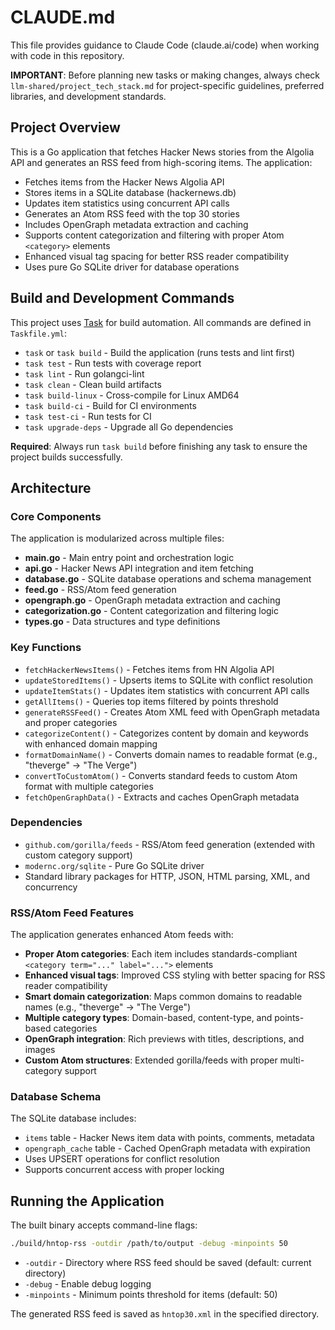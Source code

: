 # CLAUDE.md

This file provides guidance to Claude Code (claude.ai/code) when working with code in this repository.

**IMPORTANT**: Before planning new tasks or making changes, always check `llm-shared/project_tech_stack.md` for project-specific guidelines, preferred libraries, and development standards.

## Project Overview

This is a Go application that fetches Hacker News stories from the Algolia API and generates an RSS feed from high-scoring items. The application:

- Fetches items from the Hacker News Algolia API
- Stores items in a SQLite database (hackernews.db)
- Updates item statistics using concurrent API calls
- Generates an Atom RSS feed with the top 30 stories
- Includes OpenGraph metadata extraction and caching
- Supports content categorization and filtering with proper Atom `<category>` elements
- Enhanced visual tag spacing for better RSS reader compatibility
- Uses pure Go SQLite driver for database operations

## Build and Development Commands

This project uses [Task](https://taskfile.dev/) for build automation. All commands are defined in `Taskfile.yml`:

- `task` or `task build` - Build the application (runs tests and lint first)
- `task test` - Run tests with coverage report
- `task lint` - Run golangci-lint
- `task clean` - Clean build artifacts
- `task build-linux` - Cross-compile for Linux AMD64
- `task build-ci` - Build for CI environments
- `task test-ci` - Run tests for CI
- `task upgrade-deps` - Upgrade all Go dependencies

**Required**: Always run `task build` before finishing any task to ensure the project builds successfully.

## Architecture

### Core Components

The application is modularized across multiple files:

- **main.go** - Main entry point and orchestration logic
- **api.go** - Hacker News API integration and item fetching
- **database.go** - SQLite database operations and schema management
- **feed.go** - RSS/Atom feed generation
- **opengraph.go** - OpenGraph metadata extraction and caching
- **categorization.go** - Content categorization and filtering logic
- **types.go** - Data structures and type definitions

### Key Functions

- `fetchHackerNewsItems()` - Fetches items from HN Algolia API
- `updateStoredItems()` - Upserts items to SQLite with conflict resolution
- `updateItemStats()` - Updates item statistics with concurrent API calls
- `getAllItems()` - Queries top items filtered by points threshold
- `generateRSSFeed()` - Creates Atom XML feed with OpenGraph metadata and proper categories
- `categorizeContent()` - Categorizes content by domain and keywords with enhanced domain mapping
- `formatDomainName()` - Converts domain names to readable format (e.g., "theverge" → "The Verge")
- `convertToCustomAtom()` - Converts standard feeds to custom Atom format with multiple categories
- `fetchOpenGraphData()` - Extracts and caches OpenGraph metadata

### Dependencies

- `github.com/gorilla/feeds` - RSS/Atom feed generation (extended with custom category support)
- `modernc.org/sqlite` - Pure Go SQLite driver
- Standard library packages for HTTP, JSON, HTML parsing, XML, and concurrency

### RSS/Atom Feed Features

The application generates enhanced Atom feeds with:

- **Proper Atom categories**: Each item includes standards-compliant `<category term="..." label="...">` elements
- **Enhanced visual tags**: Improved CSS styling with better spacing for RSS reader compatibility
- **Smart domain categorization**: Maps common domains to readable names (e.g., "theverge" → "The Verge")
- **Multiple category types**: Domain-based, content-type, and points-based categories
- **OpenGraph integration**: Rich previews with titles, descriptions, and images
- **Custom Atom structures**: Extended gorilla/feeds with proper multi-category support

### Database Schema

The SQLite database includes:

- `items` table - Hacker News item data with points, comments, metadata
- `opengraph_cache` table - Cached OpenGraph metadata with expiration
- Uses UPSERT operations for conflict resolution
- Supports concurrent access with proper locking

## Running the Application

The built binary accepts command-line flags:

```bash
./build/hntop-rss -outdir /path/to/output -debug -minpoints 50
```

- `-outdir` - Directory where RSS feed should be saved (default: current directory)
- `-debug` - Enable debug logging
- `-minpoints` - Minimum points threshold for items (default: 50)

The generated RSS feed is saved as `hntop30.xml` in the specified directory.
